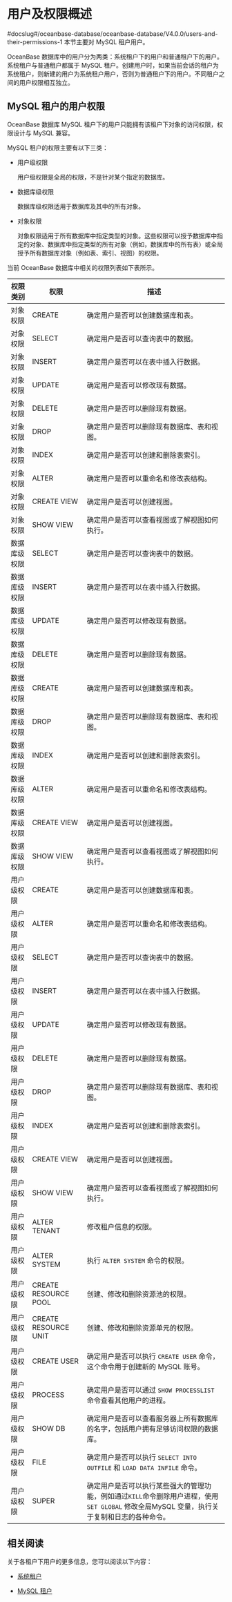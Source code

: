 # 用户及权限概述
#docslug#/oceanbase-database/oceanbase-database/V4.0.0/users-and-their-permissions-1
本节主要对 MySQL 租户用户。

OceanBase 数据库中的用户分为两类：系统租户下的用户和普通租户下的用户。系统租户与普通租户都属于 MySQL 租户。创建用户时，如果当前会话的租户为系统租户，则新建的用户为系统租户用户，否则为普通租户下的用户。不同租户之间的用户权限相互独立。

## MySQL 租户的用户权限

OceanBase 数据库 MySQL 租户下的用户只能拥有该租户下对象的访问权限，权限设计与 MySQL 兼容。

MySQL 租户的权限主要有以下三类：

* 用户级权限

  用户级权限是全局的权限，不是针对某个指定的数据库。
  
* 数据库级权限

  数据库级权限适用于数据库及其中的所有对象。
  
* 对象权限

  对象权限适用于所有数据库中指定类型的对象。这些权限可以授予数据库中指定的对象、数据库中指定类型的所有对象（例如，数据库中的所有表）或全局授予所有数据库对象（例如表、索引、视图）的权限。
  
当前 OceanBase 数据库中相关的权限列表如下表所示。

|          权限类别          |           权限           |                                         描述                                          |
|------------------------|------------------------|-------------------------------------------------------------------------------------|
|  对象权限  | CREATE                 | 确定用户是否可以创建数据库和表。                                                                    |
|  对象权限  | SELECT                 | 确定用户是否可以查询表中的数据。                                                                    |
|  对象权限  | INSERT                 | 确定用户是否可以在表中插入行数据。                                                                   |
|  对象权限  | UPDATE                 | 确定用户是否可以修改现有数据。                                                                     |
|  对象权限  | DELETE                 | 确定用户是否可以删除现有数据。                                                                     |
|  对象权限  | DROP                   | 确定用户是否可以删除现有数据库、表和视图。                                                               |
|  对象权限  | INDEX                  | 确定用户是否可以创建和删除表索引。                                                                   |
|  对象权限  | ALTER                  | 确定用户是否可以重命名和修改表结构。                                                                  |
|  对象权限  | CREATE VIEW            | 确定用户是否可以创建视图。                                                                       |
|  对象权限  | SHOW VIEW              | 确定用户是否可以查看视图或了解视图如何执行。                                                              |
| 数据库级权限                 | SELECT                 | 确定用户是否可以查询表中的数据。                                                                    |
| 数据库级权限                 | INSERT                 | 确定用户是否可以在表中插入行数据。                                                                   |
| 数据库级权限                 | UPDATE                 | 确定用户是否可以修改现有数据。                                                                     |
| 数据库级权限                 | DELETE                 | 确定用户是否可以删除现有数据。                                                                     |
| 数据库级权限                 | CREATE                 | 确定用户是否可以创建数据库和表。                                                                    |
| 数据库级权限                 | DROP                   | 确定用户是否可以删除现有数据库、表和视图。                                                               |
| 数据库级权限                 | INDEX                  | 确定用户是否可以创建和删除表索引。                                                                   |
| 数据库级权限                 | ALTER                  | 确定用户是否可以重命名和修改表结构。                                                                  |
| 数据库级权限                 | CREATE VIEW            | 确定用户是否可以创建视图。                                                                       |
| 数据库级权限                 | SHOW VIEW              | 确定用户是否可以查看视图或了解视图如何执行。                                                              |
|  用户级权限 | CREATE                 | 确定用户是否可以创建数据库和表。                                                                    |
|  用户级权限 | ALTER                  | 确定用户是否可以重命名和修改表结构。                                                                  |
|  用户级权限 | SELECT                 | 确定用户是否可以查询表中的数据。                                                                    |
|  用户级权限 | INSERT                 | 确定用户是否可以在表中插入行数据。                                                                   |
|  用户级权限 | UPDATE                 | 确定用户是否可以修改现有数据。                                                                     |
|  用户级权限 | DELETE                 | 确定用户是否可以删除现有数据。                                                                     |
|  用户级权限 | DROP                   | 确定用户是否可以删除现有数据库、表和视图。                                                               |
|  用户级权限 | INDEX                  | 确定用户是否可以创建和删除表索引。                                                                   |
|  用户级权限 | CREATE VIEW            | 确定用户是否可以创建视图。                                                                       |
|  用户级权限 | SHOW VIEW              | 确定用户是否可以查看视图或了解视图如何执行。                                                              |
|  用户级权限 | ALTER TENANT           | 修改租户信息的权限。                                                                          |
|  用户级权限 | ALTER SYSTEM           | 执行 `ALTER SYSTEM` 命令的权限。                                                            |
|  用户级权限 | CREATE   RESOURCE POOL | 创建、修改和删除资源池的权限。                                                                     |
|  用户级权限 | CREATE   RESOURCE UNIT | 创建、修改和删除资源单元的权限。                                                                    |
|  用户级权限 | CREATE USER            | 确定用户是否可以执行 `CREATE USER` 命令，这个命令用于创建新的 MySQL 账号。                                    |
|  用户级权限 | PROCESS                | 确定用户是否可以通过 `SHOW PROCESSLIST` 命令查看其他用户的进程。                                          |
|  用户级权限 | SHOW DB                | 确定用户是否可以查看服务器上所有数据库的名字，包括用户拥有足够访问权限的数据库。                                            |
|  用户级权限 | FILE                   | 确定用户是否可以执行 `SELECT INTO OUTFILE` 和 `LOAD DATA INFILE` 命令。                           |
|  用户级权限 | SUPER                  | 确定用户是否可以执行某些强大的管理功能，例如通过`KILL`命令删除用户进程，使用 `SET GLOBAL` 修改全局MySQL 变量，执行关于复制和日志的各种命令。 |

## 相关阅读

关于各租户下用户的更多信息，您可以阅读以下内容：

* [系统租户](../1.users-and-permissions/2.system-tenants-1.md)

* [MySQL 租户](../1.users-and-permissions/4.mysql-tenant.md)
